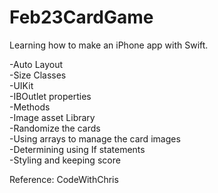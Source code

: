 # Feb23CardGame

Learning how to make an iPhone app with Swift.

-Auto Layout	
-Size Classes   
-UIKit    
-IBOutlet properties  
-Methods  
-Image asset Library  
-Randomize the cards  
-Using arrays to manage the card images   
-Determining using If statements  
-Styling and keeping score    

Reference:
CodeWithChris
